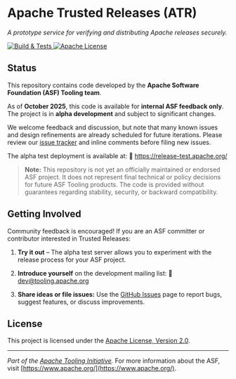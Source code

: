 # Apache Trusted Releases (ATR)

*A prototype service for verifying and distributing Apache releases securely.*

<a href="https://github.com/apache/tooling-trusted-releases/actions/workflows/build.yml?query=branch%3Amain">
  <img alt="Build & Tests" src="https://github.com/apache/tooling-trusted-releases/actions/workflows/build.yml/badge.svg?branch=main" />
</a>
<a href="https://github.com/apache/tooling-trusted-releases/blob/main/LICENSE">
  <img alt="Apache License" src="https://img.shields.io/github/license/apache/tooling-trusted-releases" />
</a>

## Status

This repository contains code developed by the **Apache Software Foundation (ASF) Tooling team**.

As of **October 2025**, this code is available for **internal ASF feedback only**.
The project is in **alpha development** and subject to significant changes.

We welcome feedback and discussion, but note that many known issues and design refinements are already scheduled for future iterations.
Please review our [issue tracker](https://github.com/apache/tooling-trusted-releases/issues) and inline comments before filing new issues.

The alpha test deployment is available at:
🔗 <https://release-test.apache.org/>

> **Note:** This repository is not yet an officially maintained or endorsed ASF project.
> It does not represent final technical or policy decisions for future ASF Tooling products.
> The code is provided without guarantees regarding stability, security, or backward compatibility.

## Getting Involved

Community feedback is encouraged!
If you are an ASF committer or contributor interested in Trusted Releases:

1. **Try it out** – The alpha test server allows you to experiment with the release process for your ASF project.

2. **Introduce yourself** on the development mailing list:
   📧 [dev@tooling.apache.org](mailto:dev@tooling.apache.org)

3. **Share ideas or file issues:**
   Use the [GitHub Issues](https://github.com/apache/tooling-trusted-releases/issues) page to report bugs, suggest features, or discuss improvements.

## License

This project is licensed under the [Apache License, Version 2.0](LICENSE).

---

*Part of the [Apache Tooling Initiative](https://tooling.apache.org/).*
For more information about the ASF, visit [https://www.apache.org/](https://www.apache.org/).
